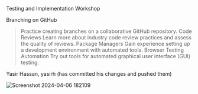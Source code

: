 Testing and Implementation Workshop

Branching on GitHub
> Practice creating branches on a collaborative GitHub repository.
Code Reviews
> Learn more about industry code review practices and assess the quality of reviews.
Package Managers
> Gain experience setting up a development environment with automated tools.
Browser Testing Automation
> Try out tools for automated graphical user interface (GUI) testing.

Yasir Hassan, yasirh (has committed his changes and pushed them)



![Screenshot 2024-04-06 182109](https://github.com/yasirhassan03/DevWorkshop/assets/166188988/75b885c6-45ec-4818-b928-c45e69ed1a68)
